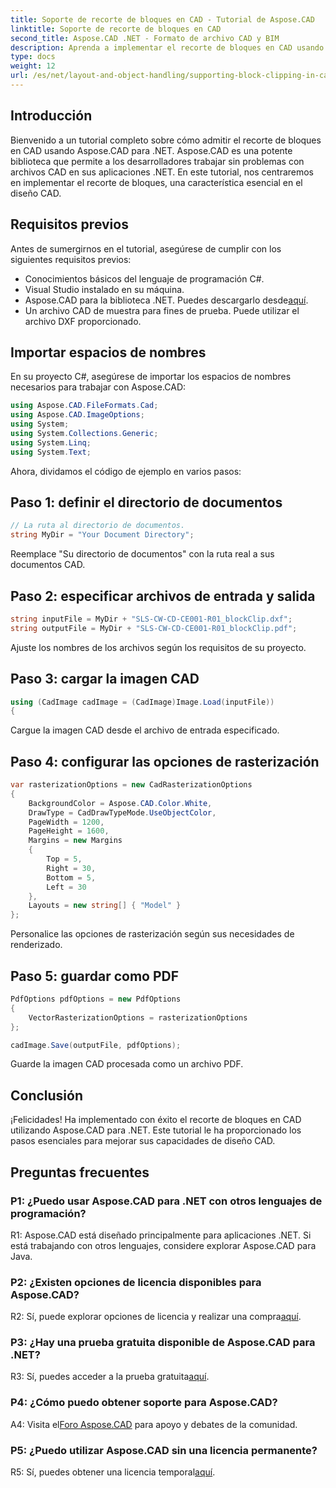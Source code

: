 ```yaml
---
title: Soporte de recorte de bloques en CAD - Tutorial de Aspose.CAD
linktitle: Soporte de recorte de bloques en CAD
second_title: Aspose.CAD .NET - Formato de archivo CAD y BIM
description: Aprenda a implementar el recorte de bloques en CAD usando Aspose.CAD para .NET. Mejore sus capacidades de diseño con este tutorial paso a paso.
type: docs
weight: 12
url: /es/net/layout-and-object-handling/supporting-block-clipping-in-cad/
---
```

## Introducción

Bienvenido a un tutorial completo sobre cómo admitir el recorte de bloques en CAD usando Aspose.CAD para .NET. Aspose.CAD es una potente biblioteca que permite a los desarrolladores trabajar sin problemas con archivos CAD en sus aplicaciones .NET. En este tutorial, nos centraremos en implementar el recorte de bloques, una característica esencial en el diseño CAD.

## Requisitos previos

Antes de sumergirnos en el tutorial, asegúrese de cumplir con los siguientes requisitos previos:

- Conocimientos básicos del lenguaje de programación C#.
- Visual Studio instalado en su máquina.
-  Aspose.CAD para la biblioteca .NET. Puedes descargarlo desde[aquí](https://releases.aspose.com/cad/net/).
- Un archivo CAD de muestra para fines de prueba. Puede utilizar el archivo DXF proporcionado.

## Importar espacios de nombres

En su proyecto C#, asegúrese de importar los espacios de nombres necesarios para trabajar con Aspose.CAD:

```csharp
using Aspose.CAD.FileFormats.Cad;
using Aspose.CAD.ImageOptions;
using System;
using System.Collections.Generic;
using System.Linq;
using System.Text;
```

Ahora, dividamos el código de ejemplo en varios pasos:

## Paso 1: definir el directorio de documentos

```csharp
// La ruta al directorio de documentos.
string MyDir = "Your Document Directory";
```

Reemplace "Su directorio de documentos" con la ruta real a sus documentos CAD.

## Paso 2: especificar archivos de entrada y salida

```csharp
string inputFile = MyDir + "SLS-CW-CD-CE001-R01_blockClip.dxf";
string outputFile = MyDir + "SLS-CW-CD-CE001-R01_blockClip.pdf";
```

Ajuste los nombres de los archivos según los requisitos de su proyecto.

## Paso 3: cargar la imagen CAD

```csharp
using (CadImage cadImage = (CadImage)Image.Load(inputFile))
{
```

Cargue la imagen CAD desde el archivo de entrada especificado.

## Paso 4: configurar las opciones de rasterización

```csharp
var rasterizationOptions = new CadRasterizationOptions
{
    BackgroundColor = Aspose.CAD.Color.White,
    DrawType = CadDrawTypeMode.UseObjectColor,
    PageWidth = 1200,
    PageHeight = 1600,
    Margins = new Margins
    {
        Top = 5,
        Right = 30,
        Bottom = 5,
        Left = 30
    },
    Layouts = new string[] { "Model" }
};
```

Personalice las opciones de rasterización según sus necesidades de renderizado.

## Paso 5: guardar como PDF

```csharp
PdfOptions pdfOptions = new PdfOptions
{
    VectorRasterizationOptions = rasterizationOptions
};

cadImage.Save(outputFile, pdfOptions);
```

Guarde la imagen CAD procesada como un archivo PDF.

## Conclusión

¡Felicidades! Ha implementado con éxito el recorte de bloques en CAD utilizando Aspose.CAD para .NET. Este tutorial le ha proporcionado los pasos esenciales para mejorar sus capacidades de diseño CAD.

## Preguntas frecuentes

### P1: ¿Puedo usar Aspose.CAD para .NET con otros lenguajes de programación?

R1: Aspose.CAD está diseñado principalmente para aplicaciones .NET. Si está trabajando con otros lenguajes, considere explorar Aspose.CAD para Java.

### P2: ¿Existen opciones de licencia disponibles para Aspose.CAD?

 R2: Sí, puede explorar opciones de licencia y realizar una compra[aquí](https://purchase.aspose.com/buy).

### P3: ¿Hay una prueba gratuita disponible de Aspose.CAD para .NET?

 R3: Sí, puedes acceder a la prueba gratuita[aquí](https://releases.aspose.com/).

### P4: ¿Cómo puedo obtener soporte para Aspose.CAD?

 A4: Visita el[Foro Aspose.CAD](https://forum.aspose.com/c/cad/19) para apoyo y debates de la comunidad.

### P5: ¿Puedo utilizar Aspose.CAD sin una licencia permanente?

 R5: Sí, puedes obtener una licencia temporal[aquí](https://purchase.aspose.com/temporary-license/).